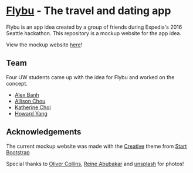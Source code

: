 # [Flybu](http://wow1881.github.io/Flybu-app-mockup-site/) - The travel and dating app 

Flybu is an app idea created by a group of friends during Expedia's 2016 Seattle hackathon. This repository is a mockup website for the app idea.

View the mockup website [here](http://wow1881.github.io/Flybu-app-mockup-site/)!

## Team

Four UW students came up with the idea for Flybu and worked on the concept. 
* [Alex Banh](https://github.com/wow1881)
* [Allison Chou](https://github.com/allisonchou)
* [Katherine Choi](https://github.com/katherinexchoi)
* [Howard Yang](https://github.com/yangh25)

## Acknowledgements

The current mockup website was made with the [Creative](http://startbootstrap.com/template-overviews/creative/) theme from [Start Bootstrap](http://startbootstrap.com/)

Special thanks to [Oliver Collins](https://github.com/OliverCollins), [Reine Abubakar](http://cakepotato.blogspot.com/) and [unsplash](https://unsplash.com/) for photos!
